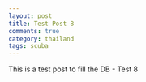 ```yaml
---
layout: post
title: Test Post 8
comments: true
category: thailand
tags: scuba
---
```


This is a test post to fill the DB - Test 8
